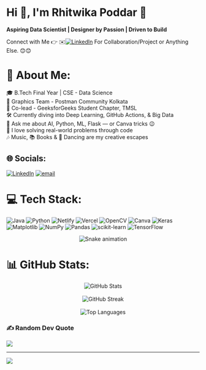 #  Hi 👋, I'm Rhitwika Poddar 💫
**Aspiring Data Scientist | Designer by Passion |  Driven to Build**

Connect with Me 👉 ✉️[![LinkedIn](https://img.shields.io/badge/LinkedIn-%230077B5.svg?logo=linkedin&logoColor=white)](https://linkedin.com/in/rhitwika-poddar-330731243) For Collaboration/Project or Anything Else. 😊😊
# 💫 About Me:
🎓 B.Tech Final Year | CSE - Data Science<br>🎨 Graphics Team - Postman Community Kolkata<br>🧠 Co-lead - GeeksforGeeks Student Chapter, TMSL<br>🛠️ Currently diving into Deep Learning, GitHub Actions, & Big Data<br>💬 Ask me about AI, Python, ML, Flask — or Canva tricks 😉<br>🧩 I love solving real-world problems through code<br>🎶 Music, 📚 Books & 💃 Dancing are my creative escapes


## 🌐 Socials:
[![LinkedIn](https://img.shields.io/badge/LinkedIn-%230077B5.svg?logo=linkedin&logoColor=white)](https://linkedin.com/in/rhitwika-poddar-330731243) [![email](https://img.shields.io/badge/Email-D14836?logo=gmail&logoColor=white)](mailto:rhitwikapoddar@gmail.com) 

# 💻 Tech Stack:
![Java](https://img.shields.io/badge/java-%23ED8B00.svg?style=for-the-badge&logo=openjdk&logoColor=white) ![Python](https://img.shields.io/badge/python-3670A0?style=for-the-badge&logo=python&logoColor=ffdd54) ![Netlify](https://img.shields.io/badge/netlify-%23000000.svg?style=for-the-badge&logo=netlify&logoColor=#00C7B7) ![Vercel](https://img.shields.io/badge/vercel-%23000000.svg?style=for-the-badge&logo=vercel&logoColor=white) ![OpenCV](https://img.shields.io/badge/opencv-%23white.svg?style=for-the-badge&logo=opencv&logoColor=white) ![Canva](https://img.shields.io/badge/Canva-%2300C4CC.svg?style=for-the-badge&logo=Canva&logoColor=white) ![Keras](https://img.shields.io/badge/Keras-%23D00000.svg?style=for-the-badge&logo=Keras&logoColor=white) ![Matplotlib](https://img.shields.io/badge/Matplotlib-%23ffffff.svg?style=for-the-badge&logo=Matplotlib&logoColor=black) ![NumPy](https://img.shields.io/badge/numpy-%23013243.svg?style=for-the-badge&logo=numpy&logoColor=white) ![Pandas](https://img.shields.io/badge/pandas-%23150458.svg?style=for-the-badge&logo=pandas&logoColor=white) ![scikit-learn](https://img.shields.io/badge/scikit--learn-%23F7931E.svg?style=for-the-badge&logo=scikit-learn&logoColor=white) ![TensorFlow](https://img.shields.io/badge/TensorFlow-%23FF6F00.svg?style=for-the-badge&logo=TensorFlow&logoColor=white)

<!-- Snake Game Repo View -->

<div align="center">
  <img src="https://profile-readme-generator.com/assets/snake.svg" alt="Snake animation" />
</div>

# 📊 GitHub Stats:
<!--<img src="https://github-readme-stats.vercel.app/api?username=Rhitwika1&show_icons=true&theme=cobalt&hide_title=true&hide_rank=true&border_radius=10" alt="GitHub Stats" />
![](https://github-readme-stats.vercel.app/api?username=Rhitwika1&theme=cobalt&hide_border=false&include_all_commits=true&count_private=true)<br/> 
![](https://nirzak-streak-stats.vercel.app/?user=Rhitwika1&theme=cobalt&hide_border=false)<br/>
![](https://github-readme-stats.vercel.app/api/top-langs/?username=Rhitwika1&theme=cobalt&hide_border=false&include_all_commits=true&count_private=true&layout=compact) -->
<!-- GitHub Stats Section -->

<p align="center">
  <img src="https://github-readme-stats.vercel.app/api?username=Rhitwika1&show_icons=true&theme=cobalt&hide_title=true&hide_rank=true&border_radius=10" alt="GitHub Stats" />
  <br/><br/>
  <img src="https://nirzak-streak-stats.vercel.app/?user=Rhitwika1&theme=cobalt&hide_border=false" alt="GitHub Streak" />
  <br/><br/>
  <img src="https://github-readme-stats.vercel.app/api/top-langs/?username=Rhitwika1&theme=cobalt&hide_border=false&layout=compact" alt="Top Languages" />
</p>


### ✍️ Random Dev Quote
![](https://quotes-github-readme.vercel.app/api?type=horizontal&theme=radical)

---
[![](https://visitcount.itsvg.in/api?id=Rhitwika1&icon=0&color=0)](https://visitcount.itsvg.in)

